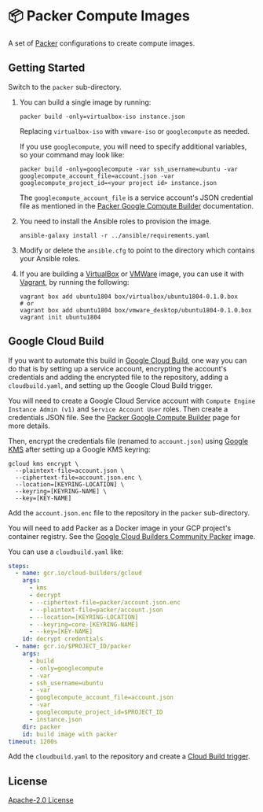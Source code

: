 # 📦 Packer Compute Images

A set of [Packer][packer] configurations to create compute images.

## Getting Started

Switch to the `packer` sub-directory.

1. You can build a single image by running:

       packer build -only=virtualbox-iso instance.json

   Replacing `virtualbox-iso` with `vmware-iso` or `googlecompute` as needed.

   If you use `googlecompute`, you will need to specify additional variables,
   so your command may look like:

       packer build -only=googlecompute -var ssh_username=ubuntu -var googlecompute_account_file=account.json -var googlecompute_project_id=<your project id> instance.json

   The `googlecompute_account_file` is a service account's JSON credential file
   as mentioned in the [Packer Google Compute Builder][packer-googlecompute] documentation.

2. You need to install the Ansible roles to provision the image.

       ansible-galaxy install -r ../ansible/requirements.yaml

3. Modify or delete the `ansible.cfg` to point to the directory which contains your Ansible roles.

4. If you are building a [VirtualBox][virtualbox] or [VMWare][vmware] image, you can use it with
   [Vagrant][vagrant], by running the following:

       vagrant box add ubuntu1804 box/virtualbox/ubuntu1804-0.1.0.box
       # or
       vagrant box add ubuntu1804 box/vmware_desktop/ubuntu1804-0.1.0.box
       vagrant init ubuntu1804

## Google Cloud Build

If you want to automate this build in [Google Cloud Build][google-cloud-build],
one way you can do that is by setting up a service account, encrypting the
account's credentials and adding the encrypted file to the repository,
adding a `cloudbuild.yaml`, and setting up the Google Cloud Build trigger.

You will need to create a Google Cloud Service account with
`Compute Engine Instance Admin (v1)` and `Service Account User` roles.
Then create a credentials JSON file. See the
[Packer Google Compute Builder][packer-googlecompute] page for more details.

Then, encrypt the credentials file (renamed to `account.json`) using
[Google KMS][google-cloud-build-encrypt] after setting up a Google KMS keyring:

```
gcloud kms encrypt \
  --plaintext-file=account.json \
  --ciphertext-file=account.json.enc \
  --location=[KEYRING-LOCATION] \
  --keyring=[KEYRING-NAME] \
  --key=[KEY-NAME]
```

Add the `account.json.enc` file to the repository in the `packer` sub-directory.

You will need to add Packer as a Docker image in your GCP project's container
registry. See the [Google Cloud Builders Community Packer][google-cloud-builders-community-packer]
image.

You can use a `cloudbuild.yaml` like:

```yaml
steps:
  - name: gcr.io/cloud-builders/gcloud
    args:
      - kms
      - decrypt
      - --ciphertext-file=packer/account.json.enc
      - --plaintext-file=packer/account.json
      - --location=[KEYRING-LOCATION]
      - --keyring=core-[KEYRING-NAME]
      - --key=[KEY-NAME]
    id: decrypt credentials
  - name: gcr.io/$PROJECT_ID/packer
    args:
      - build
      - -only=googlecompute
      - -var
      - ssh_username=ubuntu
      - -var
      - googlecompute_account_file=account.json
      - -var
      - googlecompute_project_id=$PROJECT_ID
      - instance.json
    dir: packer
    id: build image with packer
timeout: 1200s
```

Add the `cloudbuild.yaml` to the repository and create a
[Cloud Build trigger][google-cloud-build-trigger].

## License

[Apache-2.0 License][license]

[license]: LICENSE
[packer]: https://packer.io
[packer-googlecompute]: https://packer.io/docs/builders/googlecompute.html
[virtualbox]: https://www.virtualbox.org
[vmware]: https://www.vmware.com/products/fusion.html
[vagrant]: https://www.vagrantup.com
[google-cloud-build]: https://cloud.google.com/cloud-build/
[google-cloud-build-encrypt]: https://cloud.google.com/cloud-build/docs/securing-builds/use-encrypted-secrets-credentials
[google-cloud-build-trigger]: https://cloud.google.com/cloud-build/docs/running-builds/automate-builds
[google-cloud-builders-community-packer]: https://github.com/GoogleCloudPlatform/cloud-builders-community/tree/master/packer

